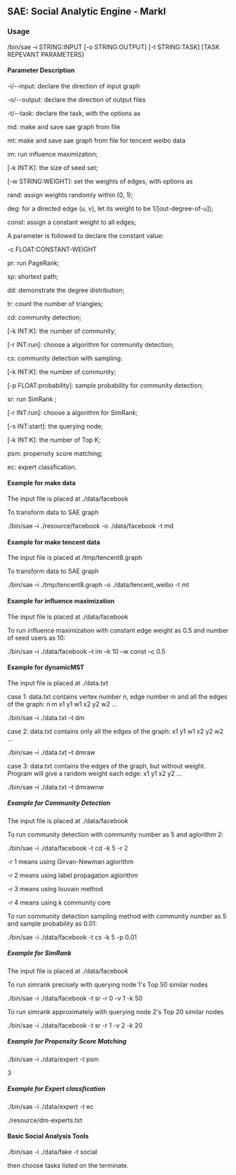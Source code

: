 ## SAE: Social Analytic Engine - MarkI
### Usage
/bin/sae –i STRING:INPUT [-o STRING:OUTPUT] [-t STRING:TASK] [TASK REPEVANT PARAMETERS]

#### Parameter Description
-i/--input: declare the direction of input graph

-o/--output: declare the direction of output files

-t/--task: declare the task, with the options as

md: make and save sae graph from file

mt: make and save sae graph from file for tencent weibo data

im: run influence maximization;

[-k INT:K]: the size of seed set;

[-w STRING:WEIGHT]: set the weights of edges, with options as

rand: assign weights randomly within (0, 1);

deg: for a directed edge (u, v), let its weight to be 1/[out-degree-of-u]);

const: assign a constant weight to all edges;

A parameter is followed to declare the constant value:

-c FLOAT:CONSTANT-WEIGHT

pr: run PageRank;

sp: shortest path;

dd: demonstrate the degree distribution;

tr: count the number of triangles;

cd: community detection;

[-k INT:K]: the number of community;

[-r INT:run]: choose a algorithm for community detection;

cs: community detection with sampling:

[-k INT:K]: the number of community;

[-p FLOAT:probability]: sample probability for community detection;

sr: run SimRank ;

[-r INT:run]: choose a algorithm for SimRank;

[-s INT:start]: the querying node;

[-k INT:K]: the number of Top K;

psm: propensity score matching;

ec: expert classfication.

#### Example for make data
The input file is placed at ./data/facebook

To transform data to SAE graph

./bin/sae –i ./resource/facebook -o ./data/facebook -t md

#### Example for make tencent data
The input file is placed at /tmp/tencent8.graph

To transform data to SAE graph

./bin/sae –i ./tmp/tencent8.graph -o ./data/tencent_weibo -t mt

#### Example for influence maximization
The input file is placed at ./data/facebook

To run influence maximization with constant edge weight as 0.5 and number of seed users as 10:

./bin/sae –i ./data/facebook –t im –k 10 –w const –c 0.5

#### Example for dynamicMST
The input file is placed at ./data.txt

case 1:
data.txt contains vertex number n, edge number m and all the edges of the graph:
n m
x1 y1 w1
x2 y2 w2
...

./bin/sae –i ./data.txt –t dm

case 2:
data.txt contains only all the edges of the graph:
x1 y1 w1
x2 y2 w2
...

./bin/sae –i ./data.txt –t dmraw

case 3:
data.txt contains the edges of the graph, but without weight. Program will give a random weight each edge:
x1 y1
x2 y2
...

./bin/sae –i ./data.txt –t dmrawnw




##### Example for Community Detection
The input file is placed at ./data/facebook


To run community detection with community number as 5 and aglorithm 2:

./bin/sae -i ./data/facebook -t cd -k 5 -r 2

-r 1 means using Girvan-Newman aglorithm

-r 2 means using label propagation aglorithm

-r 3 means using louvain method

-r 4 means using k community core 

To run community detection sampling method with community number as 5 and sample probability as 0.01:

./bin/sae -i ./data/facebook -t cs -k 5 -p 0.01

##### Example for SimRank
The input file is placed at ./data/facebook

To run simrank precisely with querying node 1's Top 50 similar nodes

./bin/sae -i ./data/facebook -t sr -r 0 -v 1 -k 50

To run simrank approximately with querying node 2's Top 20 similar nodes

./bin/sae -i ./data/facebook -t sr -r 1 -v 2 -k 20

##### Example for Propensity Score Matching
./bin/sae -i ./data/expert -t psm

3
##### Example for Expert classfication
./bin/sae -i ./data/expert -t ec

./resource/dm-experts.txt
#### Basic Social Analysis Tools
./bin/sae -i ./data/fake -t social

then choose tasks listed on the terminate.
